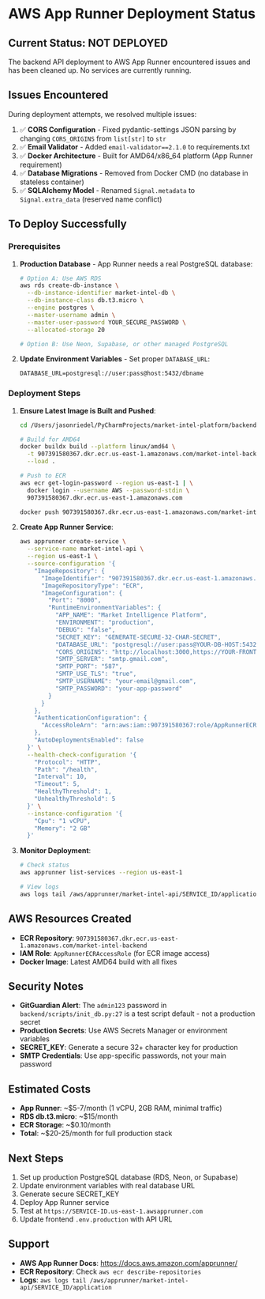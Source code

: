 # AWS App Runner Deployment Status

## Current Status: NOT DEPLOYED

The backend API deployment to AWS App Runner encountered issues and has been cleaned up. No services are currently running.

## Issues Encountered

During deployment attempts, we resolved multiple issues:

1. ✅ **CORS Configuration** - Fixed pydantic-settings JSON parsing by changing `CORS_ORIGINS` from `list[str]` to `str`
2. ✅ **Email Validator** - Added `email-validator==2.1.0` to requirements.txt
3. ✅ **Docker Architecture** - Built for AMD64/x86_64 platform (App Runner requirement)
4. ✅ **Database Migrations** - Removed from Docker CMD (no database in stateless container)
5. ✅ **SQLAlchemy Model** - Renamed `Signal.metadata` to `Signal.extra_data` (reserved name conflict)

## To Deploy Successfully

### Prerequisites

1. **Production Database** - App Runner needs a real PostgreSQL database:
   ```bash
   # Option A: Use AWS RDS
   aws rds create-db-instance \
     --db-instance-identifier market-intel-db \
     --db-instance-class db.t3.micro \
     --engine postgres \
     --master-username admin \
     --master-user-password YOUR_SECURE_PASSWORD \
     --allocated-storage 20

   # Option B: Use Neon, Supabase, or other managed PostgreSQL
   ```

2. **Update Environment Variables** - Set proper `DATABASE_URL`:
   ```
   DATABASE_URL=postgresql://user:pass@host:5432/dbname
   ```

### Deployment Steps

1. **Ensure Latest Image is Built and Pushed**:
   ```bash
   cd /Users/jasonriedel/PyCharmProjects/market-intel-platform/backend

   # Build for AMD64
   docker buildx build --platform linux/amd64 \
     -t 907391580367.dkr.ecr.us-east-1.amazonaws.com/market-intel-backend:latest \
     --load .

   # Push to ECR
   aws ecr get-login-password --region us-east-1 | \
     docker login --username AWS --password-stdin \
     907391580367.dkr.ecr.us-east-1.amazonaws.com

   docker push 907391580367.dkr.ecr.us-east-1.amazonaws.com/market-intel-backend:latest
   ```

2. **Create App Runner Service**:
   ```bash
   aws apprunner create-service \
     --service-name market-intel-api \
     --region us-east-1 \
     --source-configuration '{
       "ImageRepository": {
         "ImageIdentifier": "907391580367.dkr.ecr.us-east-1.amazonaws.com/market-intel-backend:latest",
         "ImageRepositoryType": "ECR",
         "ImageConfiguration": {
           "Port": "8000",
           "RuntimeEnvironmentVariables": {
             "APP_NAME": "Market Intelligence Platform",
             "ENVIRONMENT": "production",
             "DEBUG": "false",
             "SECRET_KEY": "GENERATE-SECURE-32-CHAR-SECRET",
             "DATABASE_URL": "postgresql://user:pass@YOUR-DB-HOST:5432/market_intel",
             "CORS_ORIGINS": "http://localhost:3000,https://YOUR-FRONTEND-DOMAIN.vercel.app",
             "SMTP_SERVER": "smtp.gmail.com",
             "SMTP_PORT": "587",
             "SMTP_USE_TLS": "true",
             "SMTP_USERNAME": "your-email@gmail.com",
             "SMTP_PASSWORD": "your-app-password"
           }
         }
       },
       "AuthenticationConfiguration": {
         "AccessRoleArn": "arn:aws:iam::907391580367:role/AppRunnerECRAccessRole"
       },
       "AutoDeploymentsEnabled": false
     }' \
     --health-check-configuration '{
       "Protocol": "HTTP",
       "Path": "/health",
       "Interval": 10,
       "Timeout": 5,
       "HealthyThreshold": 1,
       "UnhealthyThreshold": 5
     }' \
     --instance-configuration '{
       "Cpu": "1 vCPU",
       "Memory": "2 GB"
     }'
   ```

3. **Monitor Deployment**:
   ```bash
   # Check status
   aws apprunner list-services --region us-east-1

   # View logs
   aws logs tail /aws/apprunner/market-intel-api/SERVICE_ID/application --follow
   ```

## AWS Resources Created

- **ECR Repository**: `907391580367.dkr.ecr.us-east-1.amazonaws.com/market-intel-backend`
- **IAM Role**: `AppRunnerECRAccessRole` (for ECR image access)
- **Docker Image**: Latest AMD64 build with all fixes

## Security Notes

- **GitGuardian Alert**: The `admin123` password in `backend/scripts/init_db.py:27` is a test script default - not a production secret
- **Production Secrets**: Use AWS Secrets Manager or environment variables
- **SECRET_KEY**: Generate a secure 32+ character key for production
- **SMTP Credentials**: Use app-specific passwords, not your main password

## Estimated Costs

- **App Runner**: ~$5-7/month (1 vCPU, 2GB RAM, minimal traffic)
- **RDS db.t3.micro**: ~$15/month
- **ECR Storage**: ~$0.10/month
- **Total**: ~$20-25/month for full production stack

## Next Steps

1. Set up production PostgreSQL database (RDS, Neon, or Supabase)
2. Update environment variables with real database URL
3. Generate secure SECRET_KEY
4. Deploy App Runner service
5. Test at `https://SERVICE-ID.us-east-1.awsapprunner.com`
6. Update frontend `.env.production` with API URL

## Support

- **AWS App Runner Docs**: https://docs.aws.amazon.com/apprunner/
- **ECR Repository**: Check `aws ecr describe-repositories`
- **Logs**: `aws logs tail /aws/apprunner/market-intel-api/SERVICE_ID/application`
